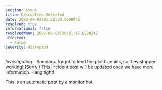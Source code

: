```yaml
---
section: issue
title: Disruption Detected
date: 2022-09-03T21:52:39.509094Z
resolved: true
informational: false
resolvedWhen: 2022-09-03T20:01:17.058824Z
affected:
  - Forum
severity: disrupted
---
```

*Investigating* - _Someone_ forgot to feed the plot bunnies, so they stopped working! (Sorry.) This incident post will be updated once we have more information. Hang tight!

This is an automatic post by a monitor bot.
        